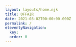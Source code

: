 ```yaml
---
layout: layouts/home.njk
title: OFFAIR
date: 2021-03-02T00:00:00.000Z
permalink: /
eleventyNavigation:
  key: 
  order: 0
---
```

#